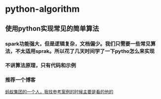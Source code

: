 # python-algorithm

## 使用python实现常见的简单算法

### spark功能强大，但是逻辑复杂，文档偏少。我们只需要一些常见算法，不太适用sprak。所以花了几天时间学了一下pytho怎么来实现

### 不讲算法原理，只有代码和示例

### 推荐一个博客

[蚂蚁集团的一个人，我找参考案例的时候主要是看的他的](https://www.guofei.site/2020/01/05/ahp.html)
